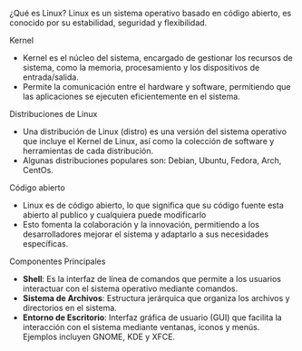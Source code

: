 ¿Qué es Linux?
Linux es un sistema operativo basado en código abierto, es conocido por su estabilidad, seguridad y flexibilidad.

Kernel
- Kernel es el núcleo del sistema, encargado de gestionar los recursos de sistema, como la memoria, procesamiento y los dispositivos de entrada/salida.
- Permite la comunicación entre el hardware y software, permitiendo que las aplicaciones se ejecuten eficientemente en el sistema.

Distribuciones de Linux
- Una distribución de Linux (distro) es una versión del sistema operativo que incluye el Kernel de Linux, así como la colección de software y herramientas de cada distribución. 
- Algunas distribuciones populares son: Debian, Ubuntu, Fedora, Arch, CentOs.

Código abierto
- Linux es de código abierto, lo que significa que su código fuente esta abierto al publico y cualquiera puede modificarlo
- Esto fomenta la colaboración y la innovación, permitiendo a los desarrolladores mejorar el sistema y adaptarlo a sus necesidades específicas.

Componentes Principales
- **Shell**: Es la interfaz de línea de comandos que permite a los usuarios interactuar con el sistema operativo mediante comandos.
- **Sistema de Archivos**: Estructura jerárquica que organiza los archivos y directorios en el sistema.
- **Entorno de Escritorio**: Interfaz gráfica de usuario (GUI) que facilita la interacción con el sistema mediante ventanas, iconos y menús. Ejemplos incluyen GNOME, KDE y XFCE.
